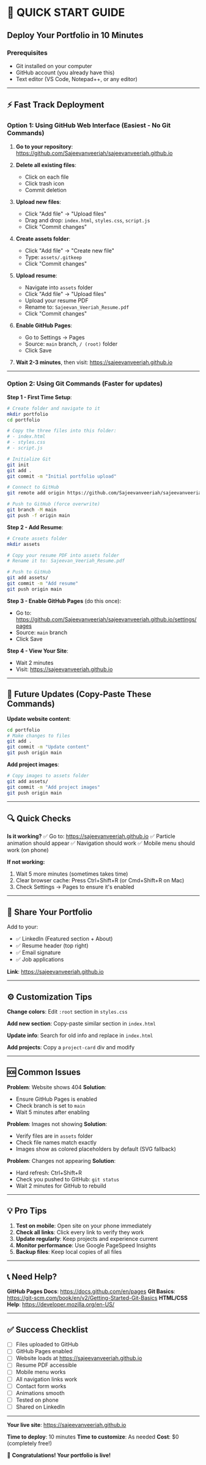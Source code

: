 # 🚀 QUICK START GUIDE
## Deploy Your Portfolio in 10 Minutes

### Prerequisites
- Git installed on your computer
- GitHub account (you already have this)
- Text editor (VS Code, Notepad++, or any editor)

---

## ⚡ Fast Track Deployment

### Option 1: Using GitHub Web Interface (Easiest - No Git Commands)

1. **Go to your repository**: https://github.com/Sajeevanveeriah/sajeevanveeriah.github.io

2. **Delete all existing files**:
   - Click on each file
   - Click trash icon
   - Commit deletion

3. **Upload new files**:
   - Click "Add file" → "Upload files"
   - Drag and drop: `index.html`, `styles.css`, `script.js`
   - Click "Commit changes"

4. **Create assets folder**:
   - Click "Add file" → "Create new file"
   - Type: `assets/.gitkeep`
   - Click "Commit changes"

5. **Upload resume**:
   - Navigate into `assets` folder
   - Click "Add file" → "Upload files"
   - Upload your resume PDF
   - Rename to: `Sajeevan_Veeriah_Resume.pdf`
   - Click "Commit changes"

6. **Enable GitHub Pages**:
   - Go to Settings → Pages
   - Source: `main` branch, `/ (root)` folder
   - Click Save

7. **Wait 2-3 minutes**, then visit: https://sajeevanveeriah.github.io

---

### Option 2: Using Git Commands (Faster for updates)

**Step 1 - First Time Setup**:
```bash
# Create folder and navigate to it
mkdir portfolio
cd portfolio

# Copy the three files into this folder:
# - index.html
# - styles.css
# - script.js

# Initialize Git
git init
git add .
git commit -m "Initial portfolio upload"

# Connect to GitHub
git remote add origin https://github.com/Sajeevanveeriah/sajeevanveeriah.github.io.git

# Push to GitHub (force overwrite)
git branch -M main
git push -f origin main
```

**Step 2 - Add Resume**:
```bash
# Create assets folder
mkdir assets

# Copy your resume PDF into assets folder
# Rename it to: Sajeevan_Veeriah_Resume.pdf

# Push to GitHub
git add assets/
git commit -m "Add resume"
git push origin main
```

**Step 3 - Enable GitHub Pages** (do this once):
- Go to: https://github.com/Sajeevanveeriah/sajeevanveeriah.github.io/settings/pages
- Source: `main` branch
- Click Save

**Step 4 - View Your Site**:
- Wait 2 minutes
- Visit: https://sajeevanveeriah.github.io

---

## 📝 Future Updates (Copy-Paste These Commands)

**Update website content**:
```bash
cd portfolio
# Make changes to files
git add .
git commit -m "Update content"
git push origin main
```

**Add project images**:
```bash
# Copy images to assets folder
git add assets/
git commit -m "Add project images"
git push origin main
```

---

## 🔍 Quick Checks

**Is it working?**
✅ Go to: https://sajeevanveeriah.github.io
✅ Particle animation should appear
✅ Navigation should work
✅ Mobile menu should work (on phone)

**If not working:**
1. Wait 5 more minutes (sometimes takes time)
2. Clear browser cache: Press Ctrl+Shift+R (or Cmd+Shift+R on Mac)
3. Check Settings → Pages to ensure it's enabled

---

## 📱 Share Your Portfolio

Add to your:
- ✅ LinkedIn (Featured section + About)
- ✅ Resume header (top right)
- ✅ Email signature
- ✅ Job applications

**Link**: https://sajeevanveeriah.github.io

---

## ⚙️ Customization Tips

**Change colors**: Edit `:root` section in `styles.css`

**Add new section**: Copy-paste similar section in `index.html`

**Update info**: Search for old info and replace in `index.html`

**Add projects**: Copy a `project-card` div and modify

---

## 🆘 Common Issues

**Problem**: Website shows 404
**Solution**: 
- Ensure GitHub Pages is enabled
- Check branch is set to `main`
- Wait 5 minutes after enabling

**Problem**: Images not showing
**Solution**:
- Verify files are in `assets` folder
- Check file names match exactly
- Images show as colored placeholders by default (SVG fallback)

**Problem**: Changes not appearing
**Solution**:
- Hard refresh: Ctrl+Shift+R
- Check you pushed to GitHub: `git status`
- Wait 2 minutes for GitHub to rebuild

---

## 💡 Pro Tips

1. **Test on mobile**: Open site on your phone immediately
2. **Check all links**: Click every link to verify they work
3. **Update regularly**: Keep projects and experience current
4. **Monitor performance**: Use Google PageSpeed Insights
5. **Backup files**: Keep local copies of all files

---

## 📞 Need Help?

**GitHub Pages Docs**: https://docs.github.com/en/pages
**Git Basics**: https://git-scm.com/book/en/v2/Getting-Started-Git-Basics
**HTML/CSS Help**: https://developer.mozilla.org/en-US/

---

## ✅ Success Checklist

- [ ] Files uploaded to GitHub
- [ ] GitHub Pages enabled
- [ ] Website loads at https://sajeevanveeriah.github.io
- [ ] Resume PDF accessible
- [ ] Mobile menu works
- [ ] All navigation links work
- [ ] Contact form works
- [ ] Animations smooth
- [ ] Tested on phone
- [ ] Shared on LinkedIn

---

**Your live site**: https://sajeevanveeriah.github.io

**Time to deploy**: 10 minutes
**Time to customize**: As needed
**Cost**: $0 (completely free!)

🎉 **Congratulations! Your portfolio is live!**
